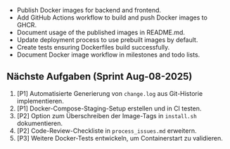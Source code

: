 - Publish Docker images for backend and frontend.
- Add GitHub Actions workflow to build and push Docker images to GHCR.
- Document usage of the published images in README.md.
- Update deployment process to use prebuilt images by default.
- Create tests ensuring Dockerfiles build successfully.
- Document Docker image workflow in milestones and todo lists.

## Nächste Aufgaben (Sprint Aug-08-2025)
1. [P1] Automatisierte Generierung von `change.log` aus Git-Historie implementieren.
2. [P1] Docker-Compose-Staging-Setup erstellen und in CI testen.
3. [P2] Option zum Überschreiben der Image-Tags in `install.sh` dokumentieren.
4. [P2] Code-Review-Checkliste in `process_issues.md` erweitern.
5. [P3] Weitere Docker-Tests entwickeln, um Containerstart zu validieren.
